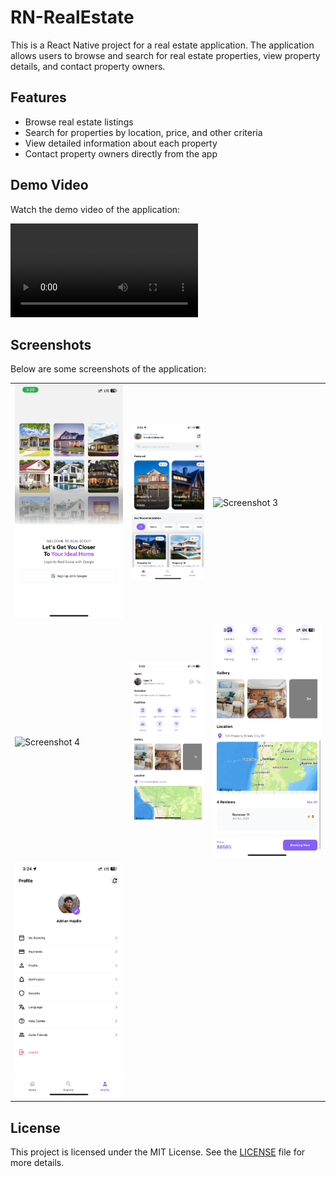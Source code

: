 # RN-RealEstate

This is a React Native project for a real estate application. The application allows users to browse and search for real estate properties, view property details, and contact property owners.

## Features

- Browse real estate listings
- Search for properties by location, price, and other criteria
- View detailed information about each property
- Contact property owners directly from the app

## Demo Video

Watch the demo video of the application:

![Demo](https://github.com/moyosolaa/RN-RealEstate/blob/master/assets/screenshots/vid.mp4)

## Screenshots

Below are some screenshots of the application:

<table>
    <tr>
        <td><img src="assets/screenshots/s1.PNG" alt="Screenshot 1"></td>
        <td><img src="assets/screenshots/s2.PNG" alt="Screenshot 2"></td>
        <td><img src="assets/screenshots/s3.PNG" alt="Screenshot 3"></td>
    </tr>
    <tr>
        <td><img src="assets/screenshots/s4.PNG" alt="Screenshot 4"></td>
        <td><img src="assets/screenshots/s5.PNG" alt="Screenshot 5"></td>
        <td><img src="assets/screenshots/s6.PNG" alt="Screenshot 6"></td>
    </tr>
    <tr>
        <td><img src="assets/screenshots/s7.png" alt="Screenshot 7"></td>
        <td></td>
        <td></td>
    </tr>
</table>

## License

This project is licensed under the MIT License. See the [LICENSE](./LICENSE) file for more details.
